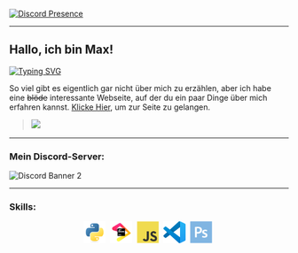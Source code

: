 [![Discord Presence](https://lanyard-profile-readme.vercel.app/api/770636457043034112?idleMessage=Aktuell%20wird%20bei%20mir%20keine%20Statusmeldung%20auf%20Discord%20angezeigt.%20:D)](https://discord.com/users/770636457043034112)


---------

## Hallo, ich bin Max!

<a href="https://git.io/typing-svg"><img src="https://readme-typing-svg.herokuapp.com?font=JetBrains+Mono&pause=1000&color=026ADD&center=true&vCenter=true&width=500&lines=Discord+Bot+Developer;Discord+Server+Owner+(1%2C4K%2B);Designer;Discord+Server+Moderator;Hobby+Programmer;Always+learning+new+things" alt="Typing SVG" /></a>


So viel gibt es eigentlich gar nicht über mich zu erzählen, aber ich habe eine ~~blöde~~ interessante Webseite, auf der du ein paar Dinge über mich erfahren kannst. [Klicke Hier](https://max1385.carrd.co), um zur Seite zu gelangen.

> ![](https://komarev.com/ghpvc/?username=Max1385&label=Profilansichten&color=blue&style=plastic)


---------

### Mein Discord-Server:

 ![Discord Banner 2](https://discordapp.com/api/guilds/831073014887088148/widget.png?style=banner2)
 
 
---------

### Skills:
<div align="center">
 <img src="https://github.com/devicons/devicon/blob/master/icons/python/python-original.svg" title="Python" alt="Python" width="40" height="40"/>&nbsp;
 <img src="https://github.com/devicons/devicon/blob/master/icons/jetbrains/jetbrains-original.svg" title="JetBrains" alt="JetBrains" width="40" height="40"/>&nbsp;
 <img src="https://github.com/devicons/devicon/blob/master/icons/javascript/javascript-original.svg" title="JavaScript" alt="JavaScript" width="40" height="40"/>&nbsp;
 <img src="https://github.com/devicons/devicon/blob/master/icons/vscode/vscode-original.svg" title="Visual Studio Code" alt="Visual Studio Code" width="40" height="40"/>&nbsp;
 <img src="https://github.com/devicons/devicon/blob/master/icons/photoshop/photoshop-plain.svg" title="Photoshop" alt="Photoshop" width="40" height="40"/>&nbsp;
</div>
